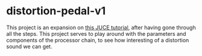 # distortion-pedal-v1

This project is an expansion on [this JUCE tutorial](https://docs.juce.com/master/tutorial_dsp_convolution.html), after having gone through all the steps.
This project serves to play around with the parameters and components of the processor chain, to see how interesting of a distortion sound we can get. 
